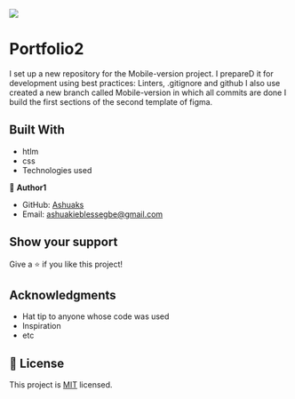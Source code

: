![](https://img.shields.io/badge/Microverse-blueviolet)

# Portfolio2

I set up a new repository for the Mobile-version project.
I prepareD it for development using best practices: Linters, .gitignore and github
I also use created a new branch called Mobile-version in which all commits are done
I build the first sections of the  second template of figma.

## Built With
- htlm
- css
- Technologies used

👤 **Author1**
- GitHub: [Ashuaks](https://github.com/)
- Email: ashuakieblessegbe@gmail.com


## Show your support

Give a ⭐️ if you like this project!

## Acknowledgments

- Hat tip to anyone whose code was used
- Inspiration
- etc

## 📝 License

This project is [MIT](./MIT.md) licensed.